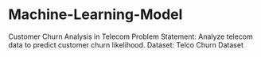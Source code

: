 # Machine-Learning-Model
 Customer Churn Analysis in Telecom    Problem Statement: Analyze telecom data to predict customer churn likelihood. Dataset: Telco Churn Dataset
